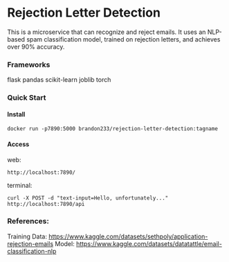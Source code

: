 # Rejection Letter Detection
This is a microservice that can recognize and reject emails. It uses an NLP-based spam classification model, trained on rejection letters, and achieves over 90% accuracy.


### Frameworks
flask
pandas
scikit-learn
joblib
torch


### Quick Start

#### Install
```
docker run -p7890:5000 brandon233/rejection-letter-detection:tagname
```

#### Access
web: 
```
http://localhost:7890/
```

terminal: 
```
curl -X POST -d "text-input=Hello, unfortunately..." http://localhost:7890/api
```


### References:
Training Data: https://www.kaggle.com/datasets/sethpoly/application-rejection-emails
Model: https://www.kaggle.com/datasets/datatattle/email-classification-nlp




